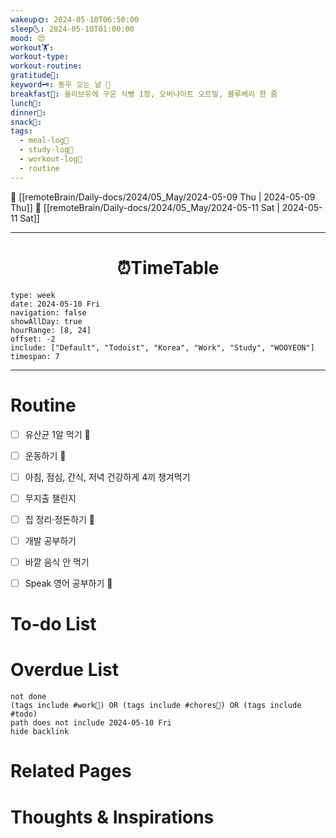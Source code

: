 ```yaml
---
wakeup🌞: 2024-05-10T06:50:00
sleep🌜: 2024-05-10T01:00:00
mood: 😍
workout🏋️: 
workout-type: 
workout-routine: 
gratitude🙏: 
keyword🗝️: 동우 오는 날 💝
breakfast🍳: 올리브유에 구운 식빵 1장, 오버나이트 오트밀, 블루베리 한 줌
lunch🍚: 
dinner🥗: 
snack🍬: 
tags:
  - meal-log📝
  - study-log📓
  - workout-log💪
  - routine
---
```


🔺 [[remoteBrain/Daily-docs/2024/05_May/2024-05-09 Thu | 2024-05-09 Thu]]
🔻 [[remoteBrain/Daily-docs/2024/05_May/2024-05-11 Sat | 2024-05-11 Sat]]
___
<h1> <center>⏰TimeTable </center> </h1>

```gEvent
type: week
date: 2024-05-10 Fri
navigation: false
showAllDay: true
hourRange: [8, 24]
offset: -2
include: ["Default", "Todoist", "Korea", "Work", "Study", "WOOYEON"]
timespan: 7
```

--- 


# Routine 

- [ ] 유산균 1알 먹기 🔼 
- [ ] 운동하기 🔼
- [ ] 아침, 점심, 간식, 저녁 건강하게 4끼 챙겨먹기
- [ ] 무지출 챌린지 
- [ ] 집 정리·정돈하기 🔼
- [ ] 개발 공부하기
- [ ] 바깥 음식 안 먹기 
- [ ] Speak 영어 공부하기 🔼 


# To-do List


# Overdue List
```tasks
not done
(tags include #work💼) OR (tags include #chores🧺) OR (tags include #todo)
path does not include 2024-05-10 Fri
hide backlink
```

# Related Pages



# Thoughts & Inspirations

